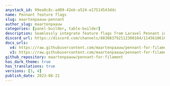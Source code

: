 ```yaml
---
anystack_id: 99ea0c8c-ad09-42eb-a524-e17514543ddc
name: Pennant feature flags
slug: maartenpaauw-pennant
author_slug: maartenpaauw
categories: [panel-builder, table-builder]
description: Seamlessly integrate feature flags from Laravel Pennant into Filament.
discord_url: https://discord.com/channels/883083792112300104/1145610616552300595
docs_urls:
  v4: https://raw.githubusercontent.com/maartenpaauw/pennant-for-filament-docs/main/README.md
  v3: https://raw.githubusercontent.com/maartenpaauw/pennant-for-filament-docs/refs/heads/1.x/README.md
github_repository: maartenpaauw/pennant-for-filament
has_dark_theme: true
has_translations: true
versions: [3, 4]
publish_date: 2023-08-21
---
```

